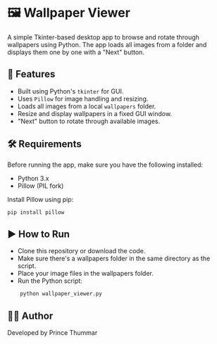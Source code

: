 # 🖼️ Wallpaper Viewer

A simple Tkinter-based desktop app to browse and rotate through wallpapers using Python. The app loads all images from a folder and displays them one by one with a "Next" button.

## 📌 Features

- Built using Python's `tkinter` for GUI.
- Uses `Pillow` for image handling and resizing.
- Loads all images from a local `wallpapers` folder.
- Resize and display wallpapers in a fixed GUI window.
- "Next" button to rotate through available images.

## 🛠️ Requirements

Before running the app, make sure you have the following installed:

- Python 3.x
- Pillow (PIL fork)

Install Pillow using pip:

```bash
pip install pillow
```

## ▶️ How to Run

- Clone this repository or download the code.
- Make sure there's a wallpapers folder in the same directory as the script.
- Place your image files in the wallpapers folder.
- Run the Python script:

```bash
    python wallpaper_viewer.py
```

## 🧑‍💻 Author

Developed by Prince Thummar
